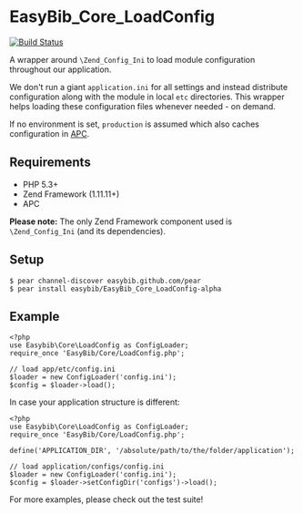 # EasyBib\_Core\_LoadConfig

[![Build Status](https://secure.travis-ci.org/easybib/EasyBib_Core_LoadConfig.png?branch=master)](http://travis-ci.org/easybib/EasyBib_Core_LoadConfig)

A wrapper around `\Zend_Config_Ini` to load module configuration throughout our application.

We don't run a giant `application.ini` for all settings and instead distribute configuration along with the module in
local `etc` directories. This wrapper helps loading these configuration files whenever needed - on demand.

If no environment is set, `production` is assumed which also caches configuration in [APC](http://pecl.php.net/package/APC).

## Requirements

 * PHP 5.3+
 * Zend Framework (1.11.11+)
 * APC

**Please note:** The only Zend Framework component used is `\Zend_Config_Ini` (and its dependencies).

## Setup

    $ pear channel-discover easybib.github.com/pear
    $ pear install easybib/EasyBib_Core_LoadConfig-alpha

## Example

    <?php
    use Easybib\Core\LoadConfig as ConfigLoader;
    require_once 'EasyBib/Core/LoadConfig.php';

    // load app/etc/config.ini
    $loader = new ConfigLoader('config.ini');
    $config = $loader->load();

In case your application structure is different:

    <?php
    use Easybib\Core\LoadConfig as ConfigLoader;
    require_once 'EasyBib/Core/LoadConfig.php';

    define('APPLICATION_DIR', '/absolute/path/to/the/folder/application');

    // load application/configs/config.ini
    $loader = new ConfigLoader('config.ini');
    $config = $loader->setConfigDir('configs')->load();

For more examples, please check out the test suite!
